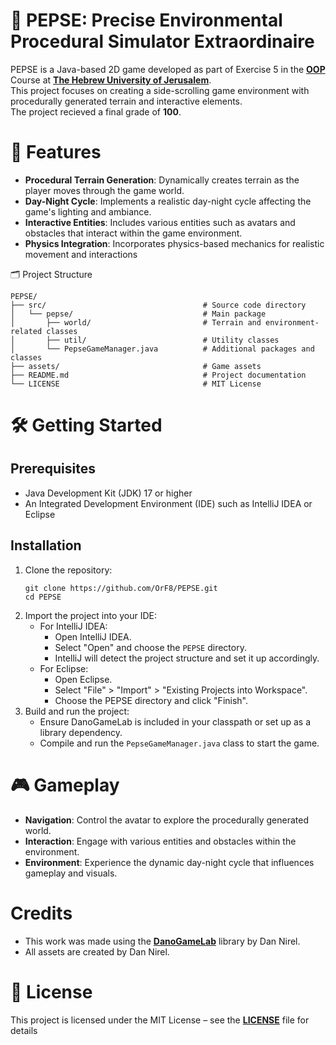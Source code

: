 # 🌲 PEPSE: Precise Environmental Procedural Simulator Extraordinaire

PEPSE is a Java-based 2D game developed as part of Exercise 5 in the [**OOP**](https://shnaton.huji.ac.il/index.php/NewSyl/67125/2/2025/) Course at [**The Hebrew University of Jerusalem**](https://en.huji.ac.il/). \
This project focuses on creating a side-scrolling game environment with procedurally generated terrain and interactive elements. \
The project recieved a final grade of **100**.

# 🚀 Features
- **Procedural Terrain Generation**: Dynamically creates terrain as the player moves through the game world.
- **Day-Night Cycle**: Implements a realistic day-night cycle affecting the game's lighting and ambiance.
- **Interactive Entities**: Includes various entities such as avatars and obstacles that interact within the game environment.
- **Physics Integration**: Incorporates physics-based mechanics for realistic movement and interactions

🗂️ Project Structure
````
PEPSE/
├── src/                                   # Source code directory
│   └── pepse/                             # Main package
│       ├── world/                         # Terrain and environment-related classes
│       ├── util/                          # Utility classes
│       └── PepseGameManager.java          # Additional packages and classes
├── assets/                                # Game assets
├── README.md                              # Project documentation
└── LICENSE                                # MIT License
````

# 🛠️ Getting Started
## Prerequisites
- Java Development Kit (JDK) 17 or higher
- An Integrated Development Environment (IDE) such as IntelliJ IDEA or Eclipse
## Installation
1. Clone the repository:
   ````
   git clone https://github.com/OrF8/PEPSE.git
   cd PEPSE
   ````
2. Import the project into your IDE:
   - For IntelliJ IDEA:​
     - Open IntelliJ IDEA.
     - Select "Open" and choose the `PEPSE` directory.
     - IntelliJ will detect the project structure and set it up accordingly.
   - For Eclipse:​
     - Open Eclipse.
     - Select "File" > "Import" > "Existing Projects into Workspace".
     - Choose the PEPSE directory and click "Finish".
3. Build and run the project:
   - Ensure DanoGameLab is included in your classpath or set up as a library dependency.
   - Compile and run the `PepseGameManager.java` class to start the game.

# 🎮 Gameplay
- **Navigation**: Control the avatar to explore the procedurally generated world.​
- **Interaction**: Engage with various entities and obstacles within the environment.​
- **Environment**: Experience the dynamic day-night cycle that influences gameplay and visuals.

# Credits
- This work was made using the [**DanoGameLab**](https://danthe1st.itch.io/danogamelab) library by Dan Nirel.
- All assets are created by Dan Nirel.

# 📄 License
This project is licensed under the MIT License – see the [**LICENSE**](https://github.com/OrF8/Bricker/blob/main/LICENSE) file for details














